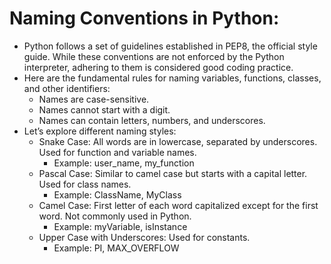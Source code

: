 # Naming Conventions in Python:
  * Python follows a set of guidelines established in PEP8, the official style guide. While these conventions are not enforced by the Python interpreter, adhering to them is considered good coding practice.
  * Here are the fundamental rules for naming variables, functions, classes, and other identifiers:
    * Names are case-sensitive.
    * Names cannot start with a digit.
    * Names can contain letters, numbers, and underscores.
  * Let’s explore different naming styles:
    * Snake Case: All words are in lowercase, separated by underscores. Used for function and variable names.
      * Example: user_name, my_function
    * Pascal Case: Similar to camel case but starts with a capital letter. Used for class names.
      * Example: ClassName, MyClass
    * Camel Case: First letter of each word capitalized except for the first word. Not commonly used in Python.
      * Example: myVariable, isInstance
    * Upper Case with Underscores: Used for constants.
      * Example: PI, MAX_OVERFLOW
